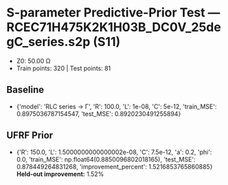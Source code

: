 # S-parameter Predictive-Prior Test — RCEC71H475K2K1H03B_DC0V_25degC_series.s2p (S11)
- Z0: 50.00 Ω
- Train points: 320  |  Test points: 81

## Baseline
- {'model': 'RLC series -> Γ', 'R': 100.0, 'L': 1e-08, 'C': 5e-12, 'train_MSE': 0.8975036787154547, 'test_MSE': 0.8920230491255894}

## UFRF Prior
- {'R': 150.0, 'L': 1.5000000000000002e-08, 'C': 7.5e-12, 'a': 0.2, 'phi': 0.0, 'train_MSE': np.float64(0.8850096802018165), 'test_MSE': 0.878449264831268, 'improvement_percent': 1.5216853765860885}
**Held-out improvement:** 1.52%